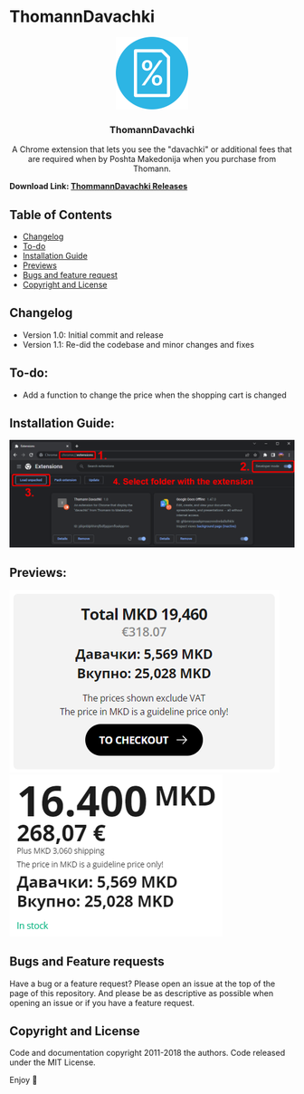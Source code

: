 # ThomannDavachki


<p align="center">
  <img src="images/logo.png" alt="Logo" width=128 height=128>

  <h3 align="center">ThomannDavachki</h3>

  <p align="center">
    A Chrome extension that lets you see the "davachki" or additional fees that are required when by Poshta Makedonija when you purchase from Thomann.
  </p>
</p>

**Download Link: [ThommannDavachki Releases](https://github.com/AndrejStojkovic/ThomannDavachki/releases/tag/Releases)**

## Table of Contents

- [Changelog](#changelog) 
- [To-do](#to-do) 
- [Installation Guide](#installation-guide) 
- [Previews](#previews) 
- [Bugs and feature request](#bugs-and-feature-requests)
- [Copyright and License](#copyright-and-license)

## Changelog
- Version 1.0: Initial commit and release
- Version 1.1: Re-did the codebase and minor changes and fixes

## To-do:
- Add a function to change the price when the shopping cart is changed

## Installation Guide:
<img src='misc/installation.png' />

## Previews:
<img src='misc/preview1.png' />
<img src='misc/preview2.png' />

## Bugs and Feature requests
Have a bug or a feature request? Please open an issue at the top of the page of this repository.
And please be as descriptive as possible when opening an issue or if you have a feature request.

## Copyright and License
Code and documentation copyright 2011-2018 the authors. Code released under the MIT License. 
 
Enjoy 🤘 